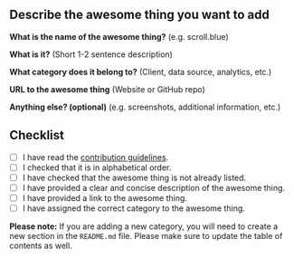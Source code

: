 ## Describe the awesome thing you want to add

**What is the name of the awesome thing?** (e.g. scroll.blue)

**What is it?** (Short 1-2 sentence description)

**What category does it belong to?** (Client, data source, analytics, etc.)

**URL to the awesome thing** (Website or GitHub repo)

**Anything else? (optional)** (e.g. screenshots, additional information, etc.)

## Checklist

- [ ] I have read the [contribution guidelines](https://github.com/awesome-atproto/awesome-atproto/blob/main/contributing.md).
- [ ] I checked that it is in alphabetical order.
- [ ] I have checked that the awesome thing is not already listed.
- [ ] I have provided a clear and concise description of the awesome thing.
- [ ] I have provided a link to the awesome thing.
- [ ] I have assigned the correct category to the awesome thing.

**Please note:** If you are adding a new category, you will need to create a new section in the `README.md` file. Please make sure to update the table of contents as well.
